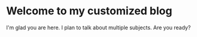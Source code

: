 # Welcome to my customized blog

I'm glad you are here. I plan to talk about multiple subjects. Are you ready?
